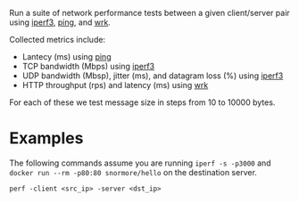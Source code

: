 Run a suite of network performance tests between a given client/server pair using [iperf3], [ping], and [wrk].

Collected metrics include:
 - Lantecy (ms) using [ping]
 - TCP bandwidth (Mbps) using [iperf3]
 - UDP bandwidth (Mbsp), jitter (ms), and datagram loss (%) using [iperf3]
 - HTTP throughput (rps) and latency (ms) using [wrk]

For each of these we test message size in steps from 10 to 10000 bytes.

# Examples

The following commands assume you are running `iperf -s -p3000` and `docker run --rm -p80:80 snormore/hello` on the destination server.

```
perf -client <src_ip> -server <dst_ip>
```

[iperf3]: https://iperf.fr/
[ping]: https://linux.die.net/man/8/ping
[wrk]: https://github.com/wg/wrk
